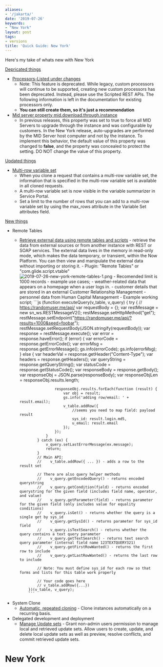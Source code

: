```yaml
---
aliases:
- '/jakarta/'
date: '2019-07-26'
keywords:
- "New York"
layout: post
tags:
- versions
title: 'Quick Guide: New York'
---
```


Here's my take of whats new with New York

[Depricated things](https://docs.servicenow.com/bundle/newyork-release-notes/page/release-notes/summary/rn-summary-removed-features.html)

- [Processors-Listed under changes](https://docs.servicenow.com/bundle/newyork-application-development/page/script/processors/concept/c_Processors.html)
  - Note: This feature is deprecated. While legacy, 
  custom processors will continue to be supported, 
  creating new custom processors has been deprecated. 
  Instead, please use the Scripted REST APIs. The 
  following information is left in the documentation 
  for existing processors only.
  - **You can still create them, so it's just a recommendation**
- [Mid server property mid.download.through.instance](/properties/mid.download.through.instance/)
  - In previous releases, this property was set to true to force all MID Servers to upgrade through the instance and was configurable by customers. In the New York release, auto-upgrades are performed by the MID Server host computer and not by the instance. To implement this behavior, the default value of this property was changed to **false**, and the property was concealed to protect the setting. DO NOT change the value of this property.


[Updated things](https://docs.servicenow.com/bundle/newyork-release-notes/page/release-notes/summary/rn-summary-changes.html)

- [Multi-row variable set](https://docs.servicenow.com/bundle/newyork-it-service-management/page/product/service-catalog-management/concept/c_ServiceCatalogVariableSets.html)
  - When you clone a request that contains a multi-row variable set, the information that is specified in the multi-row variable set is available in all cloned requests.
  - A multi-row variable set is now visible in the variable summarizer in Service Portal.
  - Set a limit to the number of rows that you can add to a multi-row variable set by using the max_rows attribute in the Variable Set attributes field.

[New things](https://docs.servicenow.com/bundle/newyork-release-notes/page/release-notes/summary/rn-summary-new-features.html)

- Remote Tables
  - [Retrieve external data using remote tables and scripts](https://docs.servicenow.com/bundle/newyork-servicenow-platform/page/administer/remote-tables/concept/remote-tables.html)
        -  retrieve the data from external sources or from another instance with REST or SOAP services. The external data lives in the memory in read-only mode, which makes the data temporary, or transient, within the Now Platform. You can then view and manipulate the external data without importing or storing it. 
        - Plugin: "Remote Tables" or "com.glide.script.vtable" 
        ![2019-07-26-new-york-remote-tables-1.png](/uploads/2019-07-26-new-york-remote-tables-1.png)
        - Recomended limit is 1000 records
        - example use cases;
          - weather-related data that appears on a homepage when a user logs in.
          - customer details that are stored in an external Customer Relationship Management
          - personnel data from Human Capital Management
        - Example working script;
          ```js
            (function executeQuery(v_table, v_query) {
                try {
                    // https://randomuser.me/api/
                    var requestBody = {};
                    var restMessage = new sn_ws.RESTMessageV2();
                    restMessage.setHttpMethod("get");
                    restMessage.setEndpoint("https://randomuser.me/api/?results=1000&seed=foobar");
                    restMessage.setRequestBody(JSON.stringify(requestBody));
                    var response = restMessage.execute();
                    var error = response.haveError();
                    if (error) {
                        var errorCode = response.getErrorCode();
                        var errorMsg = response.getErrorMessage();
                        gs.info(errorCode);
                        gs.info(errorMsg);
                    } else {
                        var headerVal = response.getHeader("Content-Type");
                        var headers = response.getHeaders();
                        var queryString = response.getQueryString();
                        var statusCode = response.getStatusCode();
                        var responseBody = response.getBody();
                        var responseObj = JSON.parse(responseBody);
                        var responseObjLen = responseObj.results.length;
                        
                        responseObj.results.forEach(function (result) {
                            var obj = result;
                            gs.info('adding row/email: ' + result.email);
                            v_table.addRow({
                                //seems you need to map field: payload result
                                sys_id: result.login.md5,
                                u_email: result.email
                            });
                        });
                    }
                } catch (ex) {
                    v_query.setLastErrorMessage(ex.message);
                    return;
                }
                // Main API:
                //    v_table.addRow({ ... }) - adds a row to the result set

                // There are also query helper methods
                //    v_query.getEncodedQuery() - returns encoded querystring
                //    v_query.getCondition(field) - returns encoded querystring for the given field (includes field name, operator, and value)
                //    v_query.getParameter(field) - returns parameter for the given field (only includes value for equality conditions)
                //    v_query.isGet() - returns whether the query is a single get by sys_id
                //    v_query.getSysId() - returns parameter for sys_id field
                //    v_query.isTextSearch() - returns whether the query contains a text query parameter
                //    v_query.getTextSearch() - returns text search query parameter (internal field name 123TEXTQUERY321)
                //    v_query.getFirstRowWanted() - returns the first row to include
                //    v_query.getLastRowWanted() - returns the last row to include

                // Note: You must define sys_id for each row so that forms and lists for this table work properly

                // Your code goes here
                // v_table.addRow({...})
            })(v_table, v_query);
            ```
- System Clone
  - [Automatic, repeated cloning](https://docs.servicenow.com/bundle/newyork-platform-administration/page/administer/managing-data/task/schedule-cloning.html) - Clone instances automatically on a recurring basis.
- Delegated development and deployment
  - [Manage Update sets](https://docs.servicenow.com/bundle/newyork-application-development/page/build/applications/task/t_AddADeveloper.html) - Grant non-admin users permission to manage local and retrieved update sets. Allow users to create, update, and delete local update sets as well as preview, resolve conflicts, and commit retrieved update sets.


# New York
